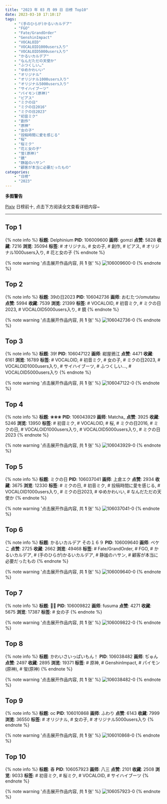 ```yaml
---
title: "2023 年 03 月 09 日 日榜 Top10"
date: 2023-03-10 17:10:17
tags:
    - "(手のひらが)かるいカルデア"
    - "FGO"
    - "Fate/GrandOrder"
    - "GenshinImpact"
    - "VOCALOID"
    - "VOCALOID1000users入り"
    - "VOCALOID5000users入り"
    - "かるいカルデア"
    - "なんだただの天使か"
    - "ふつくしい…"
    - "ゆめかわいい"
    - "オリジナル"
    - "オリジナル1000users入り"
    - "オリジナル5000users入り"
    - "サイハイブーツ"
    - "パイモン(原神)"
    - "ピアス"
    - "ミクの日"
    - "ミクの日2016"
    - "ミクの日2023"
    - "初音ミク"
    - "創作"
    - "原神"
    - "女の子"
    - "投稿時間に愛を感じる"
    - "桜"
    - "桜ミク"
    - "花と女の子"
    - "蛍(原神)"
    - "鏡"
    - "静謐のハサン"
    - "顧客が本当に必要だったもの"
categories:
    - "日榜"
    - "2023"
---
```


<i class="fa fa-triangle-exclamation"></i>**多图警告**<i class="fa fa-triangle-exclamation"></i>

[Pixiv](https://www.pixiv.net/) 日榜前十, 点击下方阅读全文查看详细内容~

<!-- more -->

---

## Top 1

{% note info %}
**标题**: Delphinium
**PID**: 106009600 **画师**: gomzi
**点赞**: 5828 **收藏**: 7216 **浏览**: 35094
**标签**: # オリジナル, # 女の子, # 創作, # ピアス, # オリジナル1000users入り, # 花と女の子
{% endnote %}

{% note warning '点击展开作品内容, 共 **1** 张' %}
![106009600-0](https://i.pixiv.re/img-original/img/2023/03/08/00/00/47/106009600_p0.jpg)
{% endnote %}

## Top 2

{% note info %}
**标题**: 39の日2023
**PID**: 106042736 **画师**: おむたつ/omutatsu
**点赞**: 5994 **收藏**: 7539 **浏览**: 21399
**标签**: # VOCALOID, # 初音ミク, # ミクの日2023, # VOCALOID5000users入り, # 鏡
{% endnote %}

{% note warning '点击展开作品内容, 共 **1** 张' %}
![106042736-0](https://i.pixiv.re/img-original/img/2023/03/09/04/00/01/106042736_p0.jpg)
{% endnote %}

## Top 3

{% note info %}
**标题**: 39!
**PID**: 106047122 **画师**: 紺屋鴉江
**点赞**: 4471 **收藏**: 6161 **浏览**: 16789
**标签**: # VOCALOID, # 初音ミク, # 女の子, # ミクの日2023, # VOCALOID1000users入り, # サイハイブーツ, # ふつくしい…, # VOCALOID5000users入り
{% endnote %}

{% note warning '点击展开作品内容, 共 **1** 张' %}
![106047122-0](https://i.pixiv.re/img-original/img/2023/03/09/10/27/15/106047122_p0.jpg)
{% endnote %}

## Top 4

{% note info %}
**标题**: ❀❀❀
**PID**: 106043929 **画师**: Matcha_
**点赞**: 3925 **收藏**: 5246 **浏览**: 13950
**标签**: # 初音ミク, # VOCALOID, # 桜, # ミクの日2016, # ミクの日, # VOCALOID1000users入り, # VOCALOID5000users入り, # ミクの日2023
{% endnote %}

{% note warning '点击展开作品内容, 共 **1** 张' %}
![106043929-0](https://i.pixiv.re/img-original/img/2023/03/09/06/06/06/106043929_p0.jpg)
{% endnote %}

## Top 5

{% note info %}
**标题**: ミクの日
**PID**: 106037041 **画师**: 上倉エク
**点赞**: 2934 **收藏**: 3675 **浏览**: 12330
**标签**: # ミクの日, # 初音ミク, # 投稿時間に愛を感じる, # VOCALOID1000users入り, # ミクの日2023, # ゆめかわいい, # なんだただの天使か
{% endnote %}

{% note warning '点击展开作品内容, 共 **1** 张' %}
![106037041-0](https://i.pixiv.re/img-original/img/2023/03/09/05/48/42/106037041_p0.jpg)
{% endnote %}

## Top 6

{% note info %}
**标题**: かるいカルデア その１６９
**PID**: 106009640 **画师**: ペケこ
**点赞**: 2725 **收藏**: 2662 **浏览**: 49468
**标签**: # Fate/GrandOrder, # FGO, # かるいカルデア, # (手のひらが)かるいカルデア, # 静謐のハサン, # 顧客が本当に必要だったもの
{% endnote %}

{% note warning '点击展开作品内容, 共 **1** 张' %}
![106009640-0](https://i.pixiv.re/img-original/img/2023/03/08/00/01/02/106009640_p0.png)
{% endnote %}

## Top 7

{% note info %}
**标题**: 🤍💙
**PID**: 106009822 **画师**: fusuma
**点赞**: 4271 **收藏**: 5675 **浏览**: 17387
**标签**: # 女の子
{% endnote %}

{% note warning '点击展开作品内容, 共 **1** 张' %}
![106009822-0](https://i.pixiv.re/img-original/img/2023/03/08/00/03/08/106009822_p0.jpg)
{% endnote %}

## Top 8

{% note info %}
**标题**: かわいさいっぱいもん！
**PID**: 106038482 **画师**: ぢゅん
**点赞**: 2497 **收藏**: 2895 **浏览**: 19371
**标签**: # 原神, # GenshinImpact, # パイモン(原神), # 蛍(原神)
{% endnote %}

{% note warning '点击展开作品内容, 共 **1** 张' %}
![106038482-0](https://i.pixiv.re/img-original/img/2023/03/09/00/24/05/106038482_p0.jpg)
{% endnote %}

## Top 9

{% note info %}
**标题**: oc
**PID**: 106010868 **画师**: ふわり
**点赞**: 6143 **收藏**: 7999 **浏览**: 36550
**标签**: # オリジナル, # 女の子, # オリジナル5000users入り
{% endnote %}

{% note warning '点击展开作品内容, 共 **1** 张' %}
![106010868-0](https://i.pixiv.re/img-original/img/2023/03/08/00/31/37/106010868_p0.jpg)
{% endnote %}

## Top 10

{% note info %}
**标题**: 春
**PID**: 106057923 **画师**: 八三
**点赞**: 2101 **收藏**: 2508 **浏览**: 9033
**标签**: # 初音ミク, # 桜ミク, # VOCALOID, # サイハイブーツ
{% endnote %}

{% note warning '点击展开作品内容, 共 **1** 张' %}
![106057923-0](https://i.pixiv.re/img-original/img/2023/03/09/19/44/38/106057923_p0.png)
{% endnote %}
